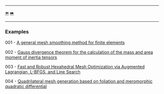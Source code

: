 ***
[⬅️](../examples/README.md "Go up one directory level")
[➡️](../001/README.md "First example")
***

### Examples

001 - [A general mesh smoothing method for ﬁnite elements](https://doi.org/10.1016/j.ﬁnel.2019.01.010)

002 - [Gauss divergence theorem for the calculation of the mass and area moment of inertia tensors](https://doi.org/10.1007/s00707-025-04419-1)

003 - [Fast and Robust Hexahedral Mesh Optimization via Augmented Lagrangian, L-BFGS, and Line Search](https://doi.org/10.48550/arXiv.2410.11656)

004 - [Quadrilateral mesh generation based on foliation and meromorphic quadratic differential](https://doi.org/10.1016/j.cad.2025.103953)
